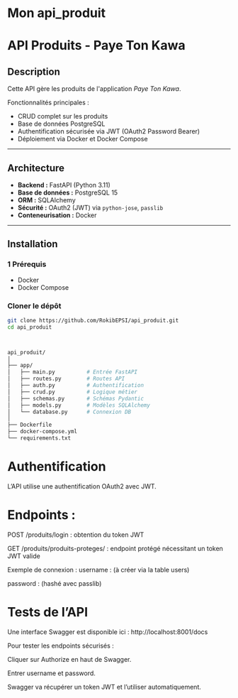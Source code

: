 # Mon api_produit
# API Produits - Paye Ton Kawa

## Description

Cette API gère les produits de l'application *Paye Ton Kawa*.

Fonctionnalités principales :
- CRUD complet sur les produits
- Base de données PostgreSQL
- Authentification sécurisée via JWT (OAuth2 Password Bearer)
- Déploiement via Docker et Docker Compose

---

## Architecture

- **Backend :** FastAPI (Python 3.11)
- **Base de données :** PostgreSQL 15
- **ORM :** SQLAlchemy
- **Sécurité :** OAuth2 (JWT) via `python-jose`, `passlib`
- **Conteneurisation :** Docker

---

##  Installation

### 1 Prérequis

- Docker
- Docker Compose

###  Cloner le dépôt

```bash
git clone https://github.com/RokibEPSI/api_produit.git
cd api_produit



api_produit/
│
├── app/
│   ├── main.py          # Entrée FastAPI
│   ├── routes.py        # Routes API
│   ├── auth.py          # Authentification
│   ├── crud.py          # Logique métier
│   ├── schemas.py       # Schémas Pydantic
│   ├── models.py        # Modèles SQLAlchemy
│   └── database.py      # Connexion DB
│
├── Dockerfile
├── docker-compose.yml
└── requirements.txt
```
# Authentification
L’API utilise une authentification OAuth2 avec JWT.

# Endpoints :
POST /produits/login : obtention du token JWT

GET /produits/produits-proteges/ : endpoint protégé nécessitant un token JWT valide

Exemple de connexion :
username : (à créer via la table users)

password : (hashé avec passlib)

# Tests de l’API
Une interface Swagger est disponible ici :
http://localhost:8001/docs

Pour tester les endpoints sécurisés :

Cliquer sur Authorize en haut de Swagger.

Entrer username et password.

Swagger va récupérer un token JWT et l’utiliser automatiquement.